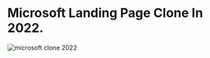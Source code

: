 # Microsoft Landing Page Clone In 2022.

![microsoft clone 2022](https://github.com/Kuzma02/Microsoft-Landing-Page-Clone-2022./assets/138793624/ea1e06d4-f881-4cdb-a090-bbd9e36d2936)
